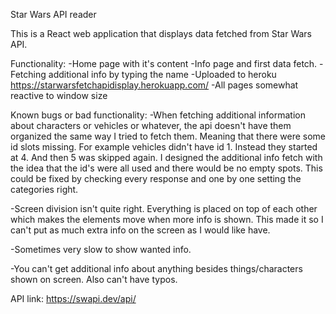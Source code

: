 Star Wars API reader

This is a React web application that displays data fetched from Star Wars API.

Functionality:
-Home page with it's content
-Info page and first data fetch.
-Fetching additional info by typing the name
-Uploaded to heroku https://starwarsfetchapidisplay.herokuapp.com/
-All pages somewhat reactive to window size

Known bugs or bad functionality:
-When fetching additional information about characters or vehicles or whatever, the api doesn't have them organized the same way I tried to fetch them.
Meaning that there were some id slots missing. For example vehicles didn't have id 1. Instead they started at 4. And then 5 was skipped again. I designed the
additional info fetch with the idea that the id's were all used and there would be no empty spots. This could be fixed by checking every response and one by one setting
the categories right.

-Screen division isn't quite right. Everything is placed on top of each other which makes the elements move when more info is shown. This made it so I can't put as much extra
info on the screen as I would like have.

-Sometimes very slow to show wanted info.

-You can't get additional info about anything besides things/characters shown on screen. Also can't have typos.

API link: https://swapi.dev/api/
